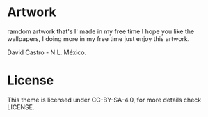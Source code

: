 # Artwork
ramdom artwork that's I' made in my free time
I hope you like the wallpapers, I doing more in my free time
just enjoy this artwork. 


David Castro - N.L. México.
# License 
This theme is licensed under CC-BY-SA-4.0, for more details check LICENSE.

